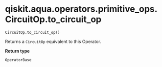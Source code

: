 # qiskit.aqua.operators.primitive\_ops.CircuitOp.to\_circuit\_op

`CircuitOp.to_circuit_op()`

Returns a `CircuitOp` equivalent to this Operator.

**Return type**

`OperatorBase`
